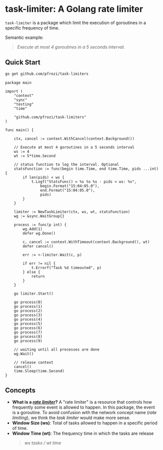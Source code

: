 # task-limiter: A Golang rate limiter

<!-- [![CI State](https://github.com/go-co-op/gocron/actions/workflows/go_test.yml/badge.svg?branch=v2&event=push)](https://github.com/go-co-op/gocron/actions)
![Go Report Card](https://goreportcard.com/badge/github.com/go-co-op/gocron) [![Go Doc](https://godoc.org/github.com/go-co-op/gocron/v2?status.svg)](https://pkg.go.dev/github.com/go-co-op/gocron/v2) -->

 `task-limiter` is a package which limit the execution of goroutines in a specific frequency of time.

Semantic example:
> _Execute at most 4 goroutines in a 5 seconds interval._

## Quick Start

```sh
go get github.com/pfrozi/task-limiters
```

```golang
package main

import (
    "context"
    "sync"
    "testing"
    "time"

    "github.com/pfrozi/task-limiters"
)

func main() {

    ctx, cancel := context.WithCancel(context.Background())

    // Execute at most 4 goroutines in a 5 seconds interval
    ws := 4
    wt := 5*time.Second

    // status function to log the interval. Optional
    statsFunction := func(begin time.Time, end time.Time, pids ...int) {
        if len(pids) < ws {
            t.Logf("StatsFunc() = %s to %s - pids < ws: %v",
                begin.Format("15:04:05.0"),
                end.Format("15:04:05.0"),
                pids)
        }
    }

    limiter := NewTaskLimiter(ctx, ws, wt, statsFunction)
    wg := &sync.WaitGroup{}

    process := func(p int) {
        wg.Add(1)
        defer wg.Done()

        c, cancel := context.WithTimeout(context.Background(), wt)
        defer cancel()

        err := <-limiter.Wait(c, p)

        if err != nil {
            t.Errorf("Task %d timeouted", p)
        } else {
            return
        }
    }

    go limiter.Start()

    go process(0)
    go process(1)
    go process(2)
    go process(3)
    go process(4)
    go process(5)
    go process(6)
    go process(7)
    go process(8)
    go process(9)

    // waiting until all processes are done
    wg.Wait()

    // release context
    cancel()
    time.Sleep(time.Second)
}
```

## Concepts

- **What is a [_rate limiter_](https://en.wikipedia.org/wiki/Rate_limiting)?** A "rate limiter" is a resource that controls how frequently some event is allowed to happen. In this package, the event is a goroutine. To avoid confusion with the network concept name (_rate limiting_), we think the _task limiter_ would make more sense.
- **Window Size (ws)**: Total of tasks allowed to happen in a specific period of time.
- **Window Time (wt)**: The frequency time in which the tasks are release
  > _ws tasks / wt time_
